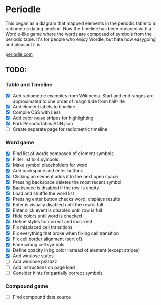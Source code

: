 # Periodle

This began as a diagram that mapped elements in the periodic table to a radiometric dating timeline. Now the timeline has been replaced with a Wordle-like game where the words are composed of symbols from the periodic table. It's for people who enjoy Wordle, but hate how easygoing and pleasant it is.

[periodle.com](http://periodle.com)

## TODO:
### Table and Timeline
- [x] Add radiometric examples from Wikipedia. Start and end ranges are approximated to one order of magnitude from half-life
- [x] Add element labels to timeline
- [x] Compile CSS with Less
- [x] Add color ~~[noise](https://stackoverflow.com/questions/4011113/can-you-add-noise-to-a-css3-gradient)~~ stripes for highlighting
- [x] Fork PeriodicTableJSON.json
- [ ] Create separate page for radiometric timeline

### Word game
- [x] Find list of words composed of element symbols
- [x] Filter list to 4 symbols
- [x] Make symbol placeholders for word
- [x] Add backspace and enter buttons
- [x] Clicking an element adds it to the next open space
- [x] Pressing backspace deletes the most recent symbol
- [x] Backspace is disabled if the row is empty
- [x] Load and shuffle the word list
- [x] Pressing enter button checks word, displays results
- [x] Enter is visually disabled until the row is full
- [x] Enter click event is disabled until row is full
- [x] Hide colors until word is checked
- [x] Define styles for correct and incorrect
- [x] Fix misplaced cell transitions
- [x] Fix everything that broke when fixing cell transition
- [x] Fix cell border alignment (sort of)
- [x] Fade wrong cell symbols
- [x] Define opacity in bg color instead of element (except stripes)
- [x] Add win/lose states
- [ ] Add win/lose pizzazz
- [ ] Add instructions on page load
- [ ] Consider hints for partially correct symbols

### Compound game
- [ ] Find compound data source
